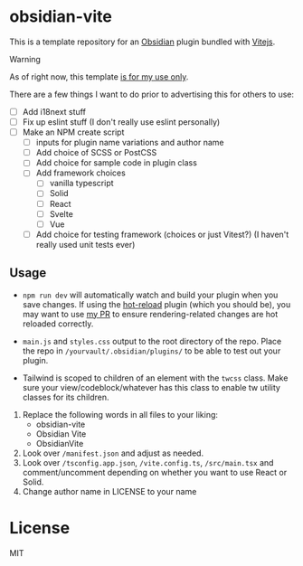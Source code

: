 # obsidian-vite

This is a template repository for an [Obsidian](obsidian.com) plugin bundled with [Vitejs](https://vitejs.dev).

> [!WARNING]
> As of right now, this template <u>is for my use only</u>. 
> 
> There are a few things I want to do prior to advertising this for others to use:
> - [ ] Add i18next stuff
> - [ ] Fix up eslint stuff (I don't really use eslint personally)
> - [ ] Make an NPM create script
>     - [ ] inputs for plugin name variations and author name
>     - [ ] Add choice of SCSS or PostCSS
>     - [ ] Add choice for sample code in plugin class
>     - [ ] Add framework choices
>        - [ ] vanilla typescript
>        - [ ] Solid
>        - [ ] React
>        - [ ] Svelte
>        - [ ] Vue 
>     - [ ] Add choice for testing framework (choices or just Vitest?) (I haven't really used unit tests ever)

## Usage

- `npm run dev` will automatically watch and build your plugin when you save changes. If using the [hot-reload](https://github.com/pjeby/hot-reload?tab=ISC-1-ov-file#readme) plugin (which you should be), you may want to use [my PR](https://github.com/pjeby/hot-reload/pull/15) to ensure rendering-related changes are hot reloaded correctly.

- `main.js` and `styles.css` output to the root directory of the repo. Place the repo in `/yourvault/.obsidian/plugins/` to be able to test out your plugin.
- Tailwind is scoped to children of an element with the `twcss` class. Make sure your view/codeblock/whatever has this class to enable tw utility classes for its children.

1. Replace the following words in all files to your liking:
   - obsidian-vite
   - Obsidian Vite
   - ObsidianVite
2. Look over `/manifest.json` and adjust as needed.
3. Look over `/tsconfig.app.json`, `/vite.config.ts`, `/src/main.tsx` and comment/uncomment depending on whether you want to use React or Solid.
4. Change author name in LICENSE to your name

# License

MIT



